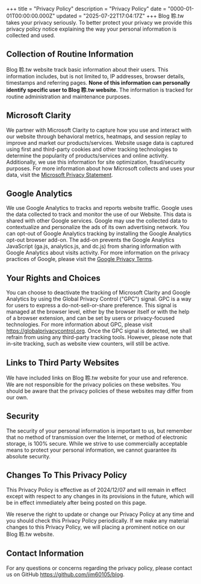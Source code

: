 +++
title = "Privacy Policy"
description = "Privacy Policy"
date = "0000-01-01T00:00:00.000Z"
updated = "2025-07-22T17:04:17Z"
+++
Blog 聆.tw takes your privacy seriously. To better protect your privacy we provide this privacy policy notice explaining the way your personal information is collected and used.

## Collection of Routine Information

Blog 聆.tw website track basic information about their users. This information includes, but is not limited to, IP addresses, browser details, timestamps and referring pages. **None of this information can personally identify specific user to Blog 聆.tw website.** The information is tracked for routine administration and maintenance purposes.

## Microsoft Clarity

We partner with Microsoft Clarity to capture how you use and interact with our website through behavioral metrics, heatmaps, and session replay to improve and market our products/services. Website usage data is captured using first and third-party cookies and other tracking technologies to determine the popularity of products/services and online activity. Additionally, we use this information for site optimization, fraud/security purposes. For more information about how Microsoft collects and uses your data, visit the [Microsoft Privacy Statement](https://privacy.microsoft.com/privacystatement).

## Google Analytics

We use Google Analytics to tracks and reports website traffic. Google uses the data collected to track and monitor the use of our Website. This data is shared with other Google services. Google may use the collected data to contextualize and personalize the ads of its own advertising network. You can opt-out of Google Analytics tracking by installing the Google Analytics opt-out browser add-on. The add-on prevents the Google Analytics JavaScript (ga.js, analytics.js, and dc.js) from sharing information with Google Analytics about visits activity. For more information on the privacy practices of Google, please visit the [Google Privacy Terms](http://www.google.com/intl/en/policies/privacy/).

## Your Rights and Choices

You can choose to deactivate the tracking of Microsoft Clarity and Google Analytics by using the Global Privacy Control ("GPC") signal. GPC is a way for users to express a do-not-sell-or-share preference. This signal is managed at the browser level, either by the browser itself or with the help of a browser extension, and can be set by users or privacy-focused technologies. For more information about GPC, please visit <https://globalprivacycontrol.org>. Once the GPC signal is detected, we shall refrain from using any third-party tracking tools. However, please note that in-site tracking, such as website view counters, will still be active.

## Links to Third Party Websites

We have included links on Blog 聆.tw website for your use and reference. We are not responsible for the privacy policies on these websites. You should be aware that the privacy policies of these websites may differ from our own.

## Security

The security of your personal information is important to us, but remember that no method of transmission over the Internet, or method of electronic storage, is 100% secure. While we strive to use commercially acceptable means to protect your personal information, we cannot guarantee its absolute security.

## Changes To This Privacy Policy

This Privacy Policy is effective as of 2024/12/07 and will remain in effect except with respect to any changes in its provisions in the future, which will be in effect immediately after being posted on this page.

We reserve the right to update or change our Privacy Policy at any time and you should check this Privacy Policy periodically. If we make any material changes to this Privacy Policy, we will placing a prominent notice on our Blog 聆.tw website.

## Contact Information

For any questions or concerns regarding the privacy policy, please contact us on GitHub <https://github.com/jim60105/blog>.
